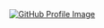 <a href="https://github.com/sudo-bo/sudo-bo">
  <picture>
    <source media="(prefers-color-scheme: dark)" srcset="https://raw.githubusercontent.com/sudo-bo/sudo-bo/main/dark_mode.svg">
    <img alt="GitHub Profile Image" src="https://raw.githubusercontent.com/sudo-bo/sudo-bo/main/light_mode.svg">
  </picture>
</a>


<!--
**sudo-bo/sudo-bo** is a ✨ _special_ ✨ repository because its `README.md` (this file) appears on your GitHub profile.

Here are some ideas to get you started:

- 🔭 I’m currently working on ...
- 🌱 I’m currently learning ...
- 👯 I’m looking to collaborate on ...
- 🤔 I’m looking for help with ...
- 💬 Ask me about ...
- 📫 How to reach me: ...
- 😄 Pronouns: ...
- ⚡ Fun fact: ...
-->
